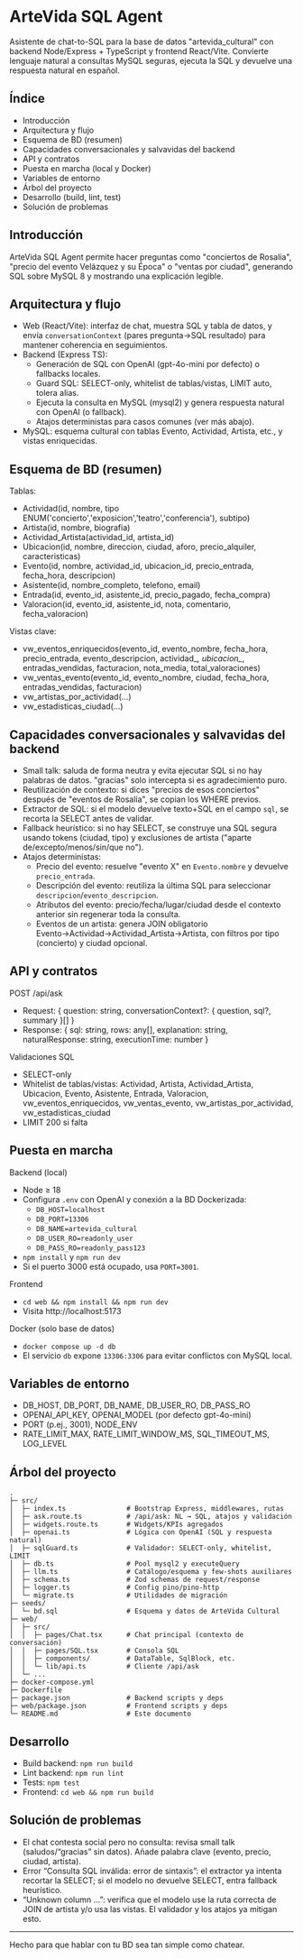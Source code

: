 # ArteVida SQL Agent

Asistente de chat-to-SQL para la base de datos "artevida_cultural" con backend Node/Express + TypeScript y frontend React/Vite. Convierte lenguaje natural a consultas MySQL seguras, ejecuta la SQL y devuelve una respuesta natural en español.

## Índice
- Introducción
- Arquitectura y flujo
- Esquema de BD (resumen)
- Capacidades conversacionales y salvavidas del backend
- API y contratos
- Puesta en marcha (local y Docker)
- Variables de entorno
- Árbol del proyecto
- Desarrollo (build, lint, test)
- Solución de problemas

## Introducción
ArteVida SQL Agent permite hacer preguntas como "conciertos de Rosalía", "precio del evento Velázquez y su Época" o "ventas por ciudad", generando SQL sobre MySQL 8 y mostrando una explicación legible.

## Arquitectura y flujo
- Web (React/Vite): interfaz de chat, muestra SQL y tabla de datos, y envía `conversationContext` (pares pregunta→SQL resultado) para mantener coherencia en seguimientos.
- Backend (Express TS):
  - Generación de SQL con OpenAI (gpt-4o-mini por defecto) o fallbacks locales.
  - Guard SQL: SELECT-only, whitelist de tablas/vistas, LIMIT auto, tolera alias.
  - Ejecuta la consulta en MySQL (mysql2) y genera respuesta natural con OpenAI (o fallback).
  - Atajos deterministas para casos comunes (ver más abajo).
- MySQL: esquema cultural con tablas Evento, Actividad, Artista, etc., y vistas enriquecidas.

## Esquema de BD (resumen)
Tablas:
- Actividad(id, nombre, tipo ENUM('concierto','exposicion','teatro','conferencia'), subtipo)
- Artista(id, nombre, biografia)
- Actividad_Artista(actividad_id, artista_id)
- Ubicacion(id, nombre, direccion, ciudad, aforo, precio_alquiler, caracteristicas)
- Evento(id, nombre, actividad_id, ubicacion_id, precio_entrada, fecha_hora, descripcion)
- Asistente(id, nombre_completo, telefono, email)
- Entrada(id, evento_id, asistente_id, precio_pagado, fecha_compra)
- Valoracion(id, evento_id, asistente_id, nota, comentario, fecha_valoracion)

Vistas clave:
- vw_eventos_enriquecidos(evento_id, evento_nombre, fecha_hora, precio_entrada, evento_descripcion, actividad_*, ubicacion_*, entradas_vendidas, facturacion, nota_media, total_valoraciones)
- vw_ventas_evento(evento_id, evento_nombre, ciudad, fecha_hora, entradas_vendidas, facturacion)
- vw_artistas_por_actividad(...)
- vw_estadisticas_ciudad(...)

## Capacidades conversacionales y salvavidas del backend
- Small talk: saluda de forma neutra y evita ejecutar SQL si no hay palabras de datos. "gracias" solo intercepta si es agradecimiento puro.
- Reutilización de contexto: si dices "precios de esos conciertos" después de "eventos de Rosalía", se copian los WHERE previos.
- Extractor de SQL: si el modelo devuelve texto+SQL en el campo `sql`, se recorta la SELECT antes de validar.
- Fallback heurístico: si no hay SELECT, se construye una SQL segura usando tokens (ciudad, tipo) y exclusiones de artista ("aparte de/excepto/menos/sin/que no").
- Atajos deterministas:
  - Precio del evento: resuelve "evento X" en `Evento.nombre` y devuelve `precio_entrada`.
  - Descripción del evento: reutiliza la última SQL para seleccionar `descripcion`/`evento_descripcion`.
  - Atributos del evento: precio/fecha/lugar/ciudad desde el contexto anterior sin regenerar toda la consulta.
  - Eventos de un artista: genera JOIN obligatorio Evento→Actividad→Actividad_Artista→Artista, con filtros por tipo (concierto) y ciudad opcional.

## API y contratos
POST /api/ask
- Request: { question: string, conversationContext?: { question, sql?, summary }[] }
- Response: { sql: string, rows: any[], explanation: string, naturalResponse: string, executionTime: number }

Validaciones SQL
- SELECT-only
- Whitelist de tablas/vistas: Actividad, Artista, Actividad_Artista, Ubicacion, Evento, Asistente, Entrada, Valoracion, vw_eventos_enriquecidos, vw_ventas_evento, vw_artistas_por_actividad, vw_estadisticas_ciudad
- LIMIT 200 si falta

## Puesta en marcha
Backend (local)
- Node ≥ 18
- Configura `.env` con OpenAI y conexión a la BD Dockerizada:
  - `DB_HOST=localhost`
  - `DB_PORT=13306`
  - `DB_NAME=artevida_cultural`
  - `DB_USER_RO=readonly_user`
  - `DB_PASS_RO=readonly_pass123`
- `npm install` y `npm run dev`
- Si el puerto 3000 está ocupado, usa `PORT=3001`.

Frontend
- `cd web && npm install && npm run dev`
- Visita http://localhost:5173

Docker (solo base de datos)
- `docker compose up -d db`
- El servicio `db` expone `13306:3306` para evitar conflictos con MySQL local.

## Variables de entorno
- DB_HOST, DB_PORT, DB_NAME, DB_USER_RO, DB_PASS_RO
- OPENAI_API_KEY, OPENAI_MODEL (por defecto gpt-4o-mini)
- PORT (p.ej., 3001), NODE_ENV
- RATE_LIMIT_MAX, RATE_LIMIT_WINDOW_MS, SQL_TIMEOUT_MS, LOG_LEVEL

## Árbol del proyecto
```
.
├─ src/
│  ├─ index.ts               # Bootstrap Express, middlewares, rutas
│  ├─ ask.route.ts           # /api/ask: NL → SQL, atajos y validación
│  ├─ widgets.route.ts       # Widgets/KPIs agregados
│  ├─ openai.ts              # Lógica con OpenAI (SQL y respuesta natural)
│  ├─ sqlGuard.ts            # Validador: SELECT-only, whitelist, LIMIT
│  ├─ db.ts                  # Pool mysql2 y executeQuery
│  ├─ llm.ts                 # Catálogo/esquema y few-shots auxiliares
│  ├─ schema.ts              # Zod schemas de request/response
│  ├─ logger.ts              # Config pino/pino-http
│  └─ migrate.ts             # Utilidades de migración
├─ seeds/
│  └─ bd.sql                 # Esquema y datos de ArteVida Cultural
├─ web/
│  ├─ src/
│  │  ├─ pages/Chat.tsx      # Chat principal (contexto de conversación)
│  │  ├─ pages/SQL.tsx       # Consola SQL
│  │  ├─ components/         # DataTable, SqlBlock, etc.
│  │  └─ lib/api.ts          # Cliente /api/ask
│  └─ ...
├─ docker-compose.yml
├─ Dockerfile
├─ package.json              # Backend scripts y deps
├─ web/package.json          # Frontend scripts y deps
└─ README.md                 # Este documento
```

## Desarrollo
- Build backend: `npm run build`
- Lint backend: `npm run lint`
- Tests: `npm test`
- Frontend: `cd web && npm run build`

## Solución de problemas
- El chat contesta social pero no consulta: revisa small talk (saludos/“gracias” sin datos). Añade palabra clave (evento, precio, ciudad, artista).
- Error “Consulta SQL inválida: error de sintaxis”: el extractor ya intenta recortar la SELECT; si el modelo no devuelve SELECT, entra fallback heurístico.
- “Unknown column …”: verifica que el modelo use la ruta correcta de JOIN de artista y/o usa las vistas. El validador y los atajos ya mitigan esto.

---
Hecho para que hablar con tu BD sea tan simple como chatear.